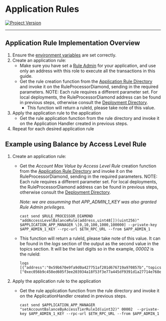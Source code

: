 # Application Rules
[![Project Version][version-image]][version-url]

---

## Application Rule Implementation Overview
1.  Ensure the [environment variables][environment-url] are set correctly.
2.  Create an application rule:
    - Make sure you have set a [Rule Admin][admin-config] for your application, and use only an address with this role to execute all the transactions in this guide.
    -  Get the rule creation function from the [Application Rule Directory][appRuleDirectory-url] and invoke it on the RuleProcessorDiamond, sending in the required parameters. NOTE: Each rule requires a different parameter set. For local deployments, the RuleProcessorDiamond address can be found in previous steps, otherwise consult the [Deployment Directory][deploymentDirectory-url]. 
       -  This function will return a ruleId, please take note of this value.
3.  Apply the application rule to the application
    -  Get the rule application function from the rule directory and invoke it on the Application Handler created in previous steps.
4.  Repeat for each desired application rule

## Example using Balance by Access Level Rule
1.  Create an application rule:
    -  Get the _Account Max Value by Access Level Rule_ creation function from the [Application Rule Directory][appRuleDirectory-url] and invoke it on the RuleProcessorDiamond, sending in the required parameters. NOTE: Each rule requires a different parameter set. For local deployments, the RuleProcessorDiamond address can be found in previous steps, otherwise consult the [Deployment Directory][deploymentDirectory-url]. 

        *Note: we are assumming that APP_ADMIN_1_KEY was also granted Rule Admin privileges.*

        ````
        cast send $RULE_PROCESSOR_DIAMOND "addAccessLevelBalanceRule(address,uint48[])(uint256)" $APPLICATION_APP_MANAGER \[0,10,100,1000,100000] --private-key $APP_ADMIN_1_KEY --rpc-url $ETH_RPC_URL --from $APP_ADMIN_1
        ````

    -  This function will return a ruleId, please take note of this value. It can be found in the _logs_ section of the output as the second value in the topics section. It will be the last digits so in the example, _00002_ is the ruleId:
        ````
        logs                    [{"address":"0x59b670e9fa9d0a427751af201d676719a970857b","topics":["0xec056b9c458ed605f3ee203934a18f53f3e77a445df9391d1a27714e768ee121","0x0000000000000000000000000000000000000000000000000000000000000002","0x15f03dd9ceacb82e23807f5bd2f3d03abada7618f21e6222f38058a940e56ba0"],"data":"0x000000000000000000000000000000000000000000000000000000006446aeff","blockHash":"0x5dd332896a9db8bc0e74e5d095bbf1b0aa2a53e068cffc77d5761d95e15069a9","blockNumber":"0x16","transactionHash":"0x763eb5e6ee7712804fd5ca4b7c467f7f71f2fd7543237676ee5ac1a6bea3daf6","transactionIndex":"0x0","logIndex":"0x0","transactionLogIndex":"0x0","removed":false}]
        ````

2.  Apply the application rule to the application
    -  Get the rule application function from the rule directory and invoke it on the ApplicationHandler created in previous steps.
        ````
        cast send $APPLICATION_APP_MANAGER "setAccountBalanceByAccessTierRuleId(uint32)" 00002  --private-key $APP_ADMIN_1_KEY --rpc-url $ETH_RPC_URL --from $APP_ADMIN_1
        ````



<!-- These are the body links -->
[deploymentDirectory-url]: ./DEPLOYMENT-DIRECTORY.md
[appRuleDirectory-url]: ../rules/RULE-GUIDE.md
[environment-url]: ./SET-ENVIRONMENT.md


<!-- These are the header links -->
[version-image]: https://img.shields.io/badge/Version-1.1.0-brightgreen?style=for-the-badge&logo=appveyor
[version-url]: https://github.com/thrackle-io/Tron
[admin-config]: ./ADMIN-CONFIG.md